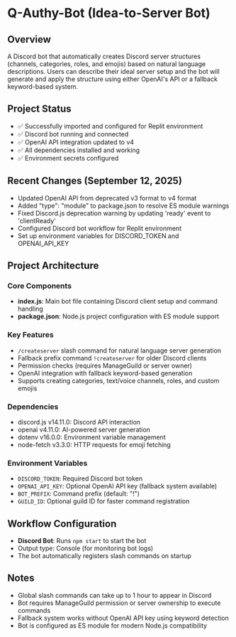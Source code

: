 # Q-Authy-Bot (Idea-to-Server Bot)

## Overview
A Discord bot that automatically creates Discord server structures (channels, categories, roles, and emojis) based on natural language descriptions. Users can describe their ideal server setup and the bot will generate and apply the structure using either OpenAI's API or a fallback keyword-based system.

## Project Status
- ✅ Successfully imported and configured for Replit environment
- ✅ Discord bot running and connected
- ✅ OpenAI API integration updated to v4
- ✅ All dependencies installed and working
- ✅ Environment secrets configured

## Recent Changes (September 12, 2025)
- Updated OpenAI API from deprecated v3 format to v4 format
- Added "type": "module" to package.json to resolve ES module warnings
- Fixed Discord.js deprecation warning by updating 'ready' event to 'clientReady'
- Configured Discord bot workflow for Replit environment
- Set up environment variables for DISCORD_TOKEN and OPENAI_API_KEY

## Project Architecture

### Core Components
- **index.js**: Main bot file containing Discord client setup and command handling
- **package.json**: Node.js project configuration with ES module support

### Key Features
- `/createserver` slash command for natural language server generation
- Fallback prefix command `!createserver` for older Discord clients
- Permission checks (requires ManageGuild or server owner)
- OpenAI integration with fallback keyword-based generation
- Supports creating categories, text/voice channels, roles, and custom emojis

### Dependencies
- discord.js v14.11.0: Discord API interaction
- openai v4.11.0: AI-powered server generation
- dotenv v16.0.0: Environment variable management
- node-fetch v3.3.0: HTTP requests for emoji fetching

### Environment Variables
- `DISCORD_TOKEN`: Required Discord bot token
- `OPENAI_API_KEY`: Optional OpenAI API key (fallback system available)
- `BOT_PREFIX`: Command prefix (default: "!")
- `GUILD_ID`: Optional guild ID for faster command registration

## Workflow Configuration
- **Discord Bot**: Runs `npm start` to start the bot
- Output type: Console (for monitoring bot logs)
- The bot automatically registers slash commands on startup

## Notes
- Global slash commands can take up to 1 hour to appear in Discord
- Bot requires ManageGuild permission or server ownership to execute commands
- Fallback system works without OpenAI API key using keyword detection
- Bot is configured as ES module for modern Node.js compatibility